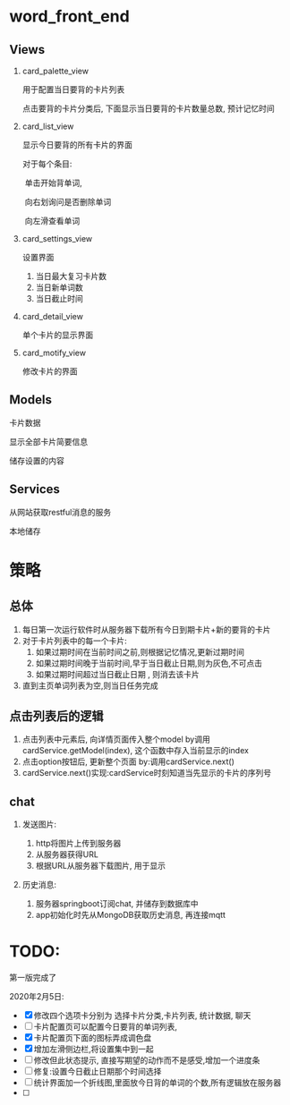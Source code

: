 # word_front_end

## Views

1. card_palette_view

   用于配置当日要背的卡片列表

   点击要背的卡片分类后, 下面显示当日要背的卡片数量总数, 预计记忆时间

2. card_list_view

   显示今日要背的所有卡片的界面

   对于每个条目:

   ​	单击开始背单词, 

   ​	向右划询问是否删除单词

   ​	向左滑查看单词

3. card_settings_view

   设置界面

   1. 当日最大复习卡片数
   2. 当日新单词数
   3. 当日截止时间

4. card_detail_view

   单个卡片的显示界面

5. card_motify_view

   修改卡片的界面

## Models

卡片数据

显示全部卡片简要信息

储存设置的内容

## Services

从网站获取restful消息的服务

本地储存



# 策略

## 总体

1. 每日第一次运行软件时从服务器下载所有今日到期卡片+新的要背的卡片
2. 对于卡片列表中的每一个卡片:
   1. 如果过期时间在当前时间之前,则根据记忆情况,更新过期时间
   2. 如果过期时间晚于当前时间,早于当日截止日期,则为灰色,不可点击
   3. 如果过期时间超过当日截止日期 , 则消去该卡片
3. 直到主页单词列表为空,则当日任务完成

## 点击列表后的逻辑

1. 点击列表中元素后, 向详情页面传入整个model by调用cardService.getModel(index), 这个函数中存入当前显示的index
2. 点击option按钮后, 更新整个页面 by:调用cardService.next()
3. cardService.next()实现:cardService时刻知道当先显示的卡片的序列号

## chat
1. 发送图片:
   1. http将图片上传到服务器
   2. 从服务器获得URL
   3. 根据URL从服务器下载图片, 用于显示
   
2. 历史消息:
   1. 服务器springboot订阅chat, 并储存到数据库中
   2. app初始化时先从MongoDB获取历史消息, 再连接mqtt

# TODO:

第一版完成了

2020年2月5日:

 - [x] 修改四个选项卡分别为 选择卡片分类,卡片列表, 统计数据, 聊天
 - [ ] 卡片配置页可以配置今日要背的单词列表, 
 - [x] 卡片配置页下面的图标弄成调色盘
 - [x] 增加左滑侧边栏,将设置集中到一起
 - [ ] 修改但此状态提示, 直接写期望的动作而不是感受,增加一个进度条
 - [ ] 修复:设置今日截止日期那个时间选择
 - [ ] 统计界面加一个折线图,里面放今日背的单词的个数,所有逻辑放在服务器
 - [ ] 








